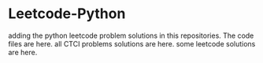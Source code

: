 # Leetcode-Python
adding the python leetcode problem solutions in this repositories. 
The code files are here.
all CTCI problems solutions are here.
some leetcode solutions are here.
































































































































































































































































































































































































































































































































































































































































































































































